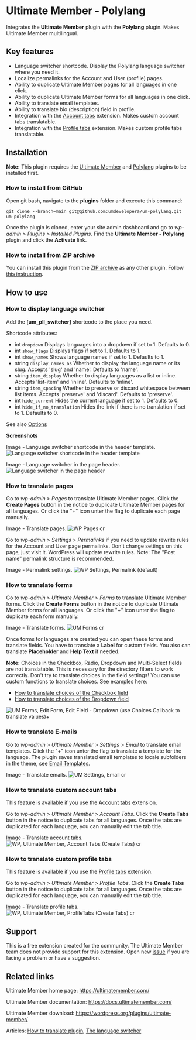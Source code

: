 # Ultimate Member - Polylang

Integrates the **Ultimate Member** plugin with the **Polylang** plugin. Makes Ultimate Member multilingual.

## Key features

- Language switcher shortcode. Display the Polylang language switcher where you need it.
- Localize permalinks for the Account and User (profile) pages.
- Ability to duplicate Ultimate Member pages for all languages in one click.
- Ability to duplicate Ultimate Member forms for all languages in one click.
- Ability to translate email templates.
- Ability to translate bio (description) field in profile.
- Integration with the [Account tabs](https://github.com/umdevelopera/um-account-tabs) extension. Makes custom account tabs translatable.
- Integration with the [Profile tabs](https://ultimatemember.com/extensions/profile-tabs/) extension. Makes custom profile tabs translatable.

## Installation

__Note:__ This plugin requires the [Ultimate Member](https://wordpress.org/plugins/ultimate-member/) and [Polylang](https://wordpress.org/plugins/polylang/) plugins to be installed first.

### How to install from GitHub

Open git bash, navigate to the **plugins** folder and execute this command:

`git clone --branch=main git@github.com:umdevelopera/um-polylang.git um-polylang`

Once the plugin is cloned, enter your site admin dashboard and go to _wp-admin > Plugins > Installed Plugins_. Find the **Ultimate Member - Polylang** plugin and click the **Activate** link.

### How to install from ZIP archive

You can install this plugin from the [ZIP archive](https://drive.google.com/file/d/1rj0W6639PMrFQqLfeCZXhoYgRcnCac8d/view?usp=sharing) as any other plugin. Follow [this instruction](https://wordpress.org/support/article/managing-plugins/#upload-via-wordpress-admin).

## How to use

### How to display language switcher

Add the **[um_pll_switcher]** shortcode to the place you need.

Shortcode attributes:
- int    `dropdown`               Displays languages into a dropdown if set to 1. Defaults to 0.
- int    `show_flags`             Displays flags if set to 1. Defaults to 1.
- int    `show_names`             Shows language names if set to 1. Defaults to 1.
- string `display_names_as`       Whether to display the language name or its slug. Accepts 'slug' and 'name'. Defaults to 'name'.
- string `item_display`           Whether to display languages as a list or inline. Accepts 'list-item' and 'inline'. Defaults to 'inline'.
- string `item_spacing`           Whether to preserve or discard whitespace between list items. Accepts 'preserve' and 'discard'. Defaults to 'preserve'.
- int    `hide_current`           Hides the current language if set to 1. Defaults to 0.
- int    `hide_if_no_translation` Hides the link if there is no translation if set to 1. Defaults to 0.

See also [Options](https://polylang.pro/doc/the-language-switcher/#options)

**Screenshots**

Image - Language switcher shortcode in the header template.
![Language switcher shortcode in the header template](https://github.com/user-attachments/assets/b0fa465c-52fc-4eb8-a19d-c330f397da61)

Image - Language switcher in the page header.
![Language switcher in the page header](https://github.com/user-attachments/assets/a39efdb2-183e-44ba-bc1d-3f39892d5004)

### How to translate pages

Go to *wp-admin > Pages* to translate Ultimate Member pages. Click the **Create Pages** button in the notice to duplicate Ultimate Member pages for all languages. Or click the "+" icon unter the flag to duplicate each page manually.

Image - Translate pages.
![WP Pages cr](https://github.com/user-attachments/assets/ef991008-2d5f-4dd7-9514-a5fd0d256dc0)

Go to *wp-admin > Settings > Permalinks* if you need to update rewrite rules for the Account and User page permalinks. Don't change settings on this page, just visit it. WordPress will update rewrite rules.
Note: The "Post name" permalink structure is recommended.

Image - Permalink settings.
![WP Settings, Permalink (default)](https://github.com/umdevelopera/um-polylang/assets/113178913/69be91c9-12dd-490c-9145-b163c5beb26d)

### How to translate forms

Go to *wp-admin > Ultimate Member > Forms* to translate Ultimate Member forms. Click the **Create Forms** button in the notice to duplicate Ultimate Member forms for all languages. Or click the "+" icon unter the flag to duplicate each form manually.

Image - Translate forms.
![UM Forms cr](https://github.com/user-attachments/assets/a6057994-ffd9-41d4-ac47-2436550732ff)

Once forms for languages are created you can open these forms and translate fields. You have to translate a **Label** for custom fields. You also can translate **Placeholder** and **Help Text** if needed.

__Note:__ Choices in the Checkbox, Radio, Dropdown and Multi-Select fields are not translatable. This is necessary for the directory filters to work correctly. Don't try to translate choices in the field settings!
You can use custom functions to translate choices. See examples here:
- [How to translate choices of the Checkbox field](https://gist.github.com/umdevelopera/f7b0e07d5db870c9ce9fc1e513224e45)
- [How to translate choices of the Dropdown field](https://gist.github.com/umdevelopera/bcc8c882ead5914845b489ece73b612d)

![UM Forms, Edit Form, Edit Field - Dropdown (use Choices Callback to translate values)+](https://github.com/umdevelopera/um-polylang/assets/113178913/4e58118e-a9b4-430a-ba02-cb766ec72c6a)

### How to translate E-mails

Go to *wp-admin > Ultimate Member > Settings > Email* to translate email templates. Click the "+" icon unter the flag to translate a template for the language. The plugin saves translated email templates to locale subfolders in the theme, see [Email Templates](https://docs.ultimatemember.com/article/1335-email-templates).

Image - Translate emails.
![UM Settings, Email cr](https://github.com/user-attachments/assets/47901a64-ea93-4bdd-b70c-47f0dd3fea08)

### How to translate custom account tabs

This feature is available if you use the [Account tabs](https://github.com/umdevelopera/um-account-tabs) extension.

Go to *wp-admin > Ultimate Member > Account Tabs*. Click the **Create Tabs** button in the notice to duplicate tabs for all languages. Once the tabs are duplicated for each language, you can manually edit the tab title.

Image - Translate account tabs.
![WP, Ultimate Member, Account Tabs (Create Tabs) cr](https://github.com/user-attachments/assets/bd7e22ae-ca3a-4cd4-96d8-6a9e339b1a33)

### How to translate custom profile tabs

This feature is available if you use the [Profile tabs](https://ultimatemember.com/extensions/profile-tabs/) extension.

Go to *wp-admin > Ultimate Member > Profile Tabs*. Click the **Create Tabs** button in the notice to duplicate tabs for all languages. Once the tabs are duplicated for each language, you can manually edit the tab title.

Image - Translate profile tabs.
![WP, Ultimate Member, ProfileTabs (Create Tabs) cr](https://github.com/user-attachments/assets/5db162cd-9c53-4d7f-8081-63f8e31d8105)

## Support

This is a free extension created for the community. The Ultimate Member team does not provide support for this extension.
Open new [issue](https://github.com/umdevelopera/um-polylang/issues) if you are facing a problem or have a suggestion.

## Related links

Ultimate Member home page: https://ultimatemember.com/

Ultimate Member documentation: https://docs.ultimatemember.com/

Ultimate Member download: https://wordpress.org/plugins/ultimate-member/

Articles: [How to translate plugin](https://docs.ultimatemember.com/article/1449-how-to-translate-plugin#switch), [The language switcher](https://polylang.pro/doc/the-language-switcher/)
